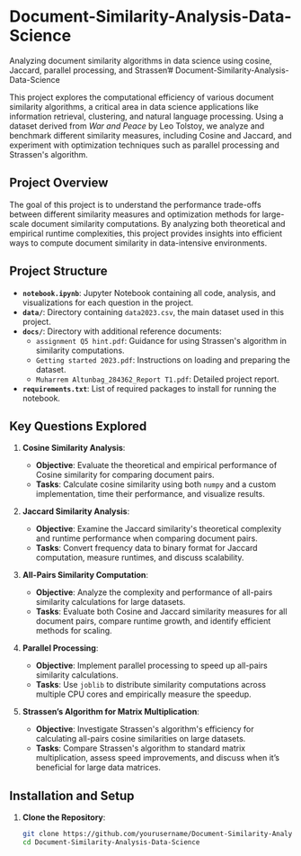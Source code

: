 # Document-Similarity-Analysis-Data-Science
Analyzing document similarity algorithms in data science using cosine, Jaccard, parallel processing, and Strassen’# Document-Similarity-Analysis-Data-Science

This project explores the computational efficiency of various document similarity algorithms, a critical area in data science applications like information retrieval, clustering, and natural language processing. Using a dataset derived from *War and Peace* by Leo Tolstoy, we analyze and benchmark different similarity measures, including Cosine and Jaccard, and experiment with optimization techniques such as parallel processing and Strassen's algorithm.

## Project Overview
The goal of this project is to understand the performance trade-offs between different similarity measures and optimization methods for large-scale document similarity computations. By analyzing both theoretical and empirical runtime complexities, this project provides insights into efficient ways to compute document similarity in data-intensive environments.

## Project Structure
- **`notebook.ipynb`**: Jupyter Notebook containing all code, analysis, and visualizations for each question in the project.
- **`data/`**: Directory containing `data2023.csv`, the main dataset used in this project.
- **`docs/`**: Directory with additional reference documents:
  - `assignment Q5 hint.pdf`: Guidance for using Strassen's algorithm in similarity computations.
  - `Getting started 2023.pdf`: Instructions on loading and preparing the dataset.
  - `Muharrem Altunbag_284362_Report T1.pdf`: Detailed project report.
- **`requirements.txt`**: List of required packages to install for running the notebook.

## Key Questions Explored
1. **Cosine Similarity Analysis**: 
   - **Objective**: Evaluate the theoretical and empirical performance of Cosine similarity for comparing document pairs.
   - **Tasks**: Calculate cosine similarity using both `numpy` and a custom implementation, time their performance, and visualize results.
   
2. **Jaccard Similarity Analysis**:
   - **Objective**: Examine the Jaccard similarity's theoretical complexity and runtime performance when comparing document pairs.
   - **Tasks**: Convert frequency data to binary format for Jaccard computation, measure runtimes, and discuss scalability.

3. **All-Pairs Similarity Computation**:
   - **Objective**: Analyze the complexity and performance of all-pairs similarity calculations for large datasets.
   - **Tasks**: Evaluate both Cosine and Jaccard similarity measures for all document pairs, compare runtime growth, and identify efficient methods for scaling.

4. **Parallel Processing**:
   - **Objective**: Implement parallel processing to speed up all-pairs similarity calculations.
   - **Tasks**: Use `joblib` to distribute similarity computations across multiple CPU cores and empirically measure the speedup.

5. **Strassen’s Algorithm for Matrix Multiplication**:
   - **Objective**: Investigate Strassen's algorithm's efficiency for calculating all-pairs cosine similarities on large datasets.
   - **Tasks**: Compare Strassen's algorithm to standard matrix multiplication, assess speed improvements, and discuss when it’s beneficial for large data matrices.

## Installation and Setup
1. **Clone the Repository**:
   ```bash
   git clone https://github.com/yourusername/Document-Similarity-Analysis-Data-Science.git
   cd Document-Similarity-Analysis-Data-Science

